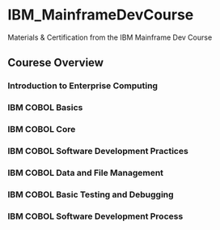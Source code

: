 # IBM_MainframeDevCourse
Materials & Certification from the IBM Mainframe Dev Course

## Courese Overview
### Introduction to Enterprise Computing
### IBM COBOL Basics
### IBM COBOL Core
### IBM COBOL Software Development Practices
### IBM COBOL Data and File Management
### IBM COBOL Basic Testing and Debugging
### IBM COBOL Software Development Process
